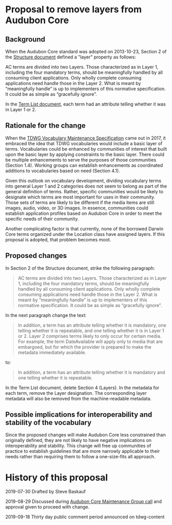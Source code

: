 # Proposal to remove layers from Audubon Core

## Background

When the Audubon Core standard was adopted on 2013-10-23, Section 2 of the [Structure document](https://tdwg.github.io/ac/structure/) defined a "layer" property as follows:

AC terms are divided into two Layers. Those characterized as in Layer 1, including the four mandatory terms, should be meaningfully handled by all consuming client applications. Only wholly complete consuming applications need handle those in the Layer 2. What is meant by “meaningfully handle” is up to implementers of this normative specification. It could be as simple as “gracefully ignore”.

In the [Term List document](https://tdwg.github.io/ac/termlist/), each term had an attribute telling whether it was in Layer 1 or 2.

## Rationale for the change

When the [TDWG Vocabulary Maintenance Specification](https://github.com/tdwg/vocab/blob/master/vms/maintenance-specification.md) came out in 2017, it embraced the idea that TDWG vocabularies would include a basic layer of terms.  Vocabularies could be enhanced by communities of interest that built upon the basic layer by applying constraints to the basic layer.  There could be multiple enhancements to serve the purposes of those communities (Section 1.4).  Working groups can establish enhancements as coordinated additions to vocabularies based on need (Section 4.1).  

Given this outlook on vocabulary development, dividing vocabulary terms into general Layer 1 and 2 categories does not seem to belong as part of the general definition of terms.  Rather, specific communities would be likely to designate which terms are most important for uses in their community.  Those sets of terms are likely to be different if the media items are still images, audio, video, or 3D images.  In essence, communities could establish application profiles based on Audubon Core in order to meet the specific needs of their community.

Another complicating factor is that currently, none of the borrowed Darwin Core terms organized under the Location class have assigned layers.  If this proposal is adopted, that problem becomes moot.

## Proposed changes

In Section 2 of the Structure document, strike the following paragraph:

> AC terms are divided into two Layers. Those characterized as in Layer 1, including the four mandatory terms, should be meaningfully handled by all consuming client applications. Only wholly complete consuming applications need handle those in the Layer 2. What is meant by “meaningfully handle” is up to implementers of this normative specification. It could be as simple as “gracefully ignore”.

In the next paragraph change the text:

> In addition, a term has an attribute telling whether it is mandatory, one telling whether it is repeatable, and one telling whether it is in Layer 1 or 2. Layer 2 comprises terms likely to only occur for certain media. For example, the term DateAvailable will apply only to media that are embargoed, but for which the provider is prepared to make the metadata immediately available.

to:

> In addition, a term has an attribute telling whether it is mandatory and one telling whether it is repeatable.

In the Term List document, delete Section 4 (Layers).  In the metadata for each term, remove the Layer designation.  The corresponding layer metadata will also be removed from the machine-readable metadata.

## Possible implications for interoperability and stability of the vocabulary

Since the proposed changes will make Audubon Core less constrained than originally defined, they are not likely to have negative implications on interoperability and stability.  This change will free up communities of practice to establish guidelines that are more narrowly applicable to their needs rather than requiring them to follow a one-size-fits all approach.

# History of this proposal

2019-07-30 Drafted by Steve Baskauf

2019-08-29 Discussed during [Audubon Core Maintenance Group call](https://github.com/tdwg/ac/blob/master/historical/2019-08-29-meeting-notes.pdf) and approval given to proceed with change.

2019-09-18 Thirty day public comment period announced on tdwg-content
